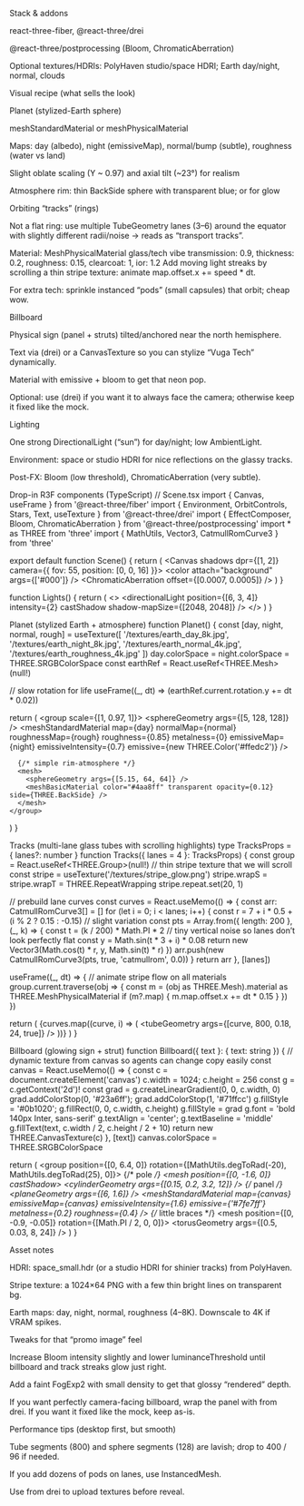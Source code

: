 Stack & addons

react-three-fiber, @react-three/drei

@react-three/postprocessing (Bloom, ChromaticAberration)

Optional textures/HDRIs: PolyHaven studio/space HDRI; Earth day/night, normal, clouds

Visual recipe (what sells the look)

Planet (stylized-Earth sphere)

meshStandardMaterial or meshPhysicalMaterial

Maps: day (albedo), night (emissiveMap), normal/bump (subtle), roughness (water vs land)

Slight oblate scaling (Y ~ 0.97) and axial tilt (~23°) for realism

Atmosphere rim: thin BackSide sphere with transparent blue; or <EffectComposer><Bloom/></EffectComposer> for glow

Orbiting “tracks” (rings)

Not a flat ring: use multiple TubeGeometry lanes (3–6) around the equator with slightly different radii/noise → reads as “transport tracks”.

Material: MeshPhysicalMaterial glass/tech vibe
transmission: 0.9, thickness: 0.2, roughness: 0.15, clearcoat: 1, ior: 1.2
Add moving light streaks by scrolling a thin stripe texture: animate map.offset.x += speed * dt.

For extra tech: sprinkle instanced “pods” (small capsules) that orbit; cheap wow.

Billboard

Physical sign (panel + struts) tilted/anchored near the north hemisphere.

Text via <Text> (drei) or a CanvasTexture so you can stylize “Vuga Tech” dynamically.

Material with emissive + bloom to get that neon pop.

Optional: use <Billboard> (drei) if you want it to always face the camera; otherwise keep it fixed like the mock.

Lighting

One strong DirectionalLight (“sun”) for day/night; low AmbientLight.

Environment: space or studio HDRI for nice reflections on the glassy tracks.

Post-FX: Bloom (low threshold), ChromaticAberration (very subtle).

Drop-in R3F components (TypeScript)
// Scene.tsx
import { Canvas, useFrame } from '@react-three/fiber'
import { Environment, OrbitControls, Stars, Text, useTexture } from '@react-three/drei'
import { EffectComposer, Bloom, ChromaticAberration } from '@react-three/postprocessing'
import * as THREE from 'three'
import { MathUtils, Vector3, CatmullRomCurve3 } from 'three'

export default function Scene() {
  return (
    <Canvas shadows dpr={[1, 2]} camera={{ fov: 55, position: [0, 0, 16] }}>
      <color attach="background" args={['#000']} />
      <Lights />
      <Environment files="/hdris/space_small.hdr" intensity={0.7} />
      <Stars radius={200} depth={50} count={5000} factor={3} saturation={0} fade />
      <group rotation-x={MathUtils.degToRad(23.5)}>
        <Planet />
        <Tracks lanes={5} />
        <Billboard text="Vuga Tech" />
      </group>
      <OrbitControls enablePan={false} minDistance={10} maxDistance={40} />
      <EffectComposer>
        <Bloom mipmapBlur intensity={0.8} luminanceThreshold={0.35} />
        <ChromaticAberration offset={[0.0007, 0.0005]} />
      </EffectComposer>
    </Canvas>
  )
}

function Lights() {
  return (
    <>
      <directionalLight position={[6, 3, 4]} intensity={2} castShadow shadow-mapSize={[2048, 2048]} />
      <ambientLight intensity={0.05} />
    </>
  )
}

Planet (stylized Earth + atmosphere)
function Planet() {
  const [day, night, normal, rough] = useTexture([
    '/textures/earth_day_8k.jpg',
    '/textures/earth_night_8k.jpg',
    '/textures/earth_normal_4k.jpg',
    '/textures/earth_roughness_4k.jpg'
  ])
  day.colorSpace = night.colorSpace = THREE.SRGBColorSpace
  const earthRef = React.useRef<THREE.Mesh>(null!)

  // slow rotation for life
  useFrame((_, dt) => (earthRef.current.rotation.y += dt * 0.02))

  return (
    <group scale={[1, 0.97, 1]}>
      <mesh ref={earthRef} castShadow receiveShadow>
        <sphereGeometry args={[5, 128, 128]} />
        <meshStandardMaterial
          map={day}
          normalMap={normal}
          roughnessMap={rough}
          roughness={0.85}
          metalness={0}
          emissiveMap={night}
          emissiveIntensity={0.7}
          emissive={new THREE.Color('#ffedc2')}
        />
      </mesh>

      {/* simple rim-atmosphere */}
      <mesh>
        <sphereGeometry args={[5.15, 64, 64]} />
        <meshBasicMaterial color="#4aa8ff" transparent opacity={0.12} side={THREE.BackSide} />
      </mesh>
    </group>
  )
}

Tracks (multi-lane glass tubes with scrolling highlights)
type TracksProps = { lanes?: number }
function Tracks({ lanes = 4 }: TracksProps) {
  const group = React.useRef<THREE.Group>(null!)
  // thin stripe texture that we will scroll
  const stripe = useTexture('/textures/stripe_glow.png')
  stripe.wrapS = stripe.wrapT = THREE.RepeatWrapping
  stripe.repeat.set(20, 1)

  // prebuild lane curves
  const curves = React.useMemo(() => {
    const arr: CatmullRomCurve3[] = []
    for (let i = 0; i < lanes; i++) {
      const r = 7 + i * 0.5 + (i % 2 ? 0.15 : -0.15) // slight variation
      const pts = Array.from({ length: 200 }, (_, k) => {
        const t = (k / 200) * Math.PI * 2
        // tiny vertical noise so lanes don’t look perfectly flat
        const y = Math.sin(t * 3 + i) * 0.08
        return new Vector3(Math.cos(t) * r, y, Math.sin(t) * r)
      })
      arr.push(new CatmullRomCurve3(pts, true, 'catmullrom', 0.0))
    }
    return arr
  }, [lanes])

  useFrame((_, dt) => {
    // animate stripe flow on all materials
    group.current.traverse(obj => {
      const m = (obj as THREE.Mesh).material as THREE.MeshPhysicalMaterial
      if (m?.map) { m.map.offset.x += dt * 0.15 }
    })
  })

  return (
    <group ref={group}>
      {curves.map((curve, i) => (
        <mesh key={i} castShadow receiveShadow>
          <tubeGeometry args={[curve, 800, 0.18, 24, true]} />
          <meshPhysicalMaterial
            transmission={0.9}
            thickness={0.25}
            roughness={0.15}
            clearcoat={1}
            clearcoatRoughness={0.1}
            ior={1.2}
            map={stripe}
            transparent
            envMapIntensity={1.2}
          />
        </mesh>
      ))}
    </group>
  )
}

Billboard (glowing sign + strut)
function Billboard({ text }: { text: string }) {
  // dynamic texture from canvas so agents can change copy easily
  const canvas = React.useMemo(() => {
    const c = document.createElement('canvas')
    c.width = 1024; c.height = 256
    const g = c.getContext('2d')!
    const grad = g.createLinearGradient(0, 0, c.width, 0)
    grad.addColorStop(0, '#23a6ff'); grad.addColorStop(1, '#71ffcc')
    g.fillStyle = '#0b1020'; g.fillRect(0, 0, c.width, c.height)
    g.fillStyle = grad
    g.font = 'bold 140px Inter, sans-serif'
    g.textAlign = 'center'; g.textBaseline = 'middle'
    g.fillText(text, c.width / 2, c.height / 2 + 10)
    return new THREE.CanvasTexture(c)
  }, [text])
  canvas.colorSpace = THREE.SRGBColorSpace

  return (
    <group position={[0, 6.4, 0]} rotation={[MathUtils.degToRad(-20), MathUtils.degToRad(25), 0]}>
      {/* pole */}
      <mesh position={[0, -1.6, 0]} castShadow>
        <cylinderGeometry args={[0.15, 0.2, 3.2, 12]} />
        <meshStandardMaterial metalness={0.9} roughness={0.3} color="#9fb2c8" />
      </mesh>
      {/* panel */}
      <mesh castShadow>
        <planeGeometry args={[6, 1.6]} />
        <meshStandardMaterial
          map={canvas}
          emissiveMap={canvas}
          emissiveIntensity={1.6}
          emissive={'#7fe7ff'}
          metalness={0.2}
          roughness={0.4}
        />
      </mesh>
      {/* little braces */}
      <mesh position={[0, -0.9, -0.05]} rotation={[Math.PI / 2, 0, 0]}>
        <torusGeometry args={[0.5, 0.03, 8, 24]} />
        <meshStandardMaterial metalness={0.8} roughness={0.3} color="#9fb2c8" />
      </mesh>
    </group>
  )
}

Asset notes

HDRI: space_small.hdr (or a studio HDRI for shinier tracks) from PolyHaven.

Stripe texture: a 1024×64 PNG with a few thin bright lines on transparent bg.

Earth maps: day, night, normal, roughness (4–8K). Downscale to 4K if VRAM spikes.

Tweaks for that “promo image” feel

Increase Bloom intensity slightly and lower luminanceThreshold until billboard and track streaks glow just right.

Add a faint FogExp2 with small density to get that glossy “rendered” depth.

If you want perfectly camera-facing billboard, wrap the panel with <Billboard> from drei. If you want it fixed like the mock, keep as-is.

Performance tips (desktop first, but smooth)

Tube segments (800) and sphere segments (128) are lavish; drop to 400 / 96 if needed.

If you add dozens of pods on lanes, use InstancedMesh.

Use <Preload all /> from drei to upload textures before reveal.